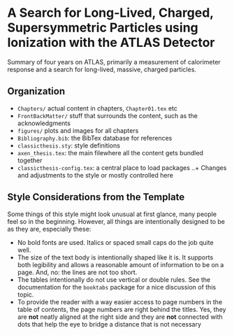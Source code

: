 # A Search for Long-Lived, Charged, Supersymmetric Particles using Ionization with the ATLAS Detector

Summary of four years on ATLAS, primarily a measurement of calorimeter response and a search for long-lived, massive, charged particles.

## Organization

+ `Chapters/` actual content in chapters, `Chapter01.tex` etc
+ `FrontBackMatter/` stuff that surrounds the content, such as the acknowledgments
+ `figures/` plots and images for all chapters
+ `Bibliography.bib`: the BibTex database for references
+ `classicthesis.sty`: style definitions
+ `axen_thesis.tex`: the main filewhere all the content gets bundled together
+ `classicthesis-config.tex`: a central place to load packages
..+ Changes and adjustments to the style or mostly controlled here

## Style Considerations from the Template

Some things of this style might look unusual at first glance, many people feel so in the beginning. However, all things are intentionally designed to be as they are, especially these:
+ No bold fonts are used. Italics or spaced small caps do the job quite well.
+ The size of the text body is intentionally shaped like it is. It supports both legibility and allows a reasonable amount of information to be on a page. And, no: the lines are not too short.
+ The tables intentionally do not use vertical or double rules. See the documentation for the `booktabs` package for a nice discussion of this topic.
+ To provide the reader with a way easier access to page numbers in the table of contents, the page numbers are right behind the titles. Yes, they are **not** neatly aligned at the right side and they are **not** connected with dots that help the eye to bridge a distance that is not necessary

